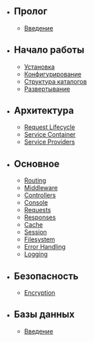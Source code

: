 - ## Пролог
  - [Введение](/docs/{{version}}/introduction)
- ## Начало работы
  - [Установка](/docs/{{version}}/installation)
  - [Конфигурирование](/docs/{{version}}/configuration)
  - [Структура каталогов](/docs/{{version}}/structure)
  - [Развертывание](/docs/{{version}}/deployment)
- ## Архитектура
  - [Request Lifecycle](/docs/{{version}}/lifecycle)
  - [Service Container](/docs/{{version}}/container)
  - [Service Providers](/docs/{{version}}/providers)
- ## Основное
  - [Routing](/docs/{{version}}/routing)
  - [Middleware](/docs/{{version}}/middleware)
  - [Controllers](/docs/{{version}}/controllers)
  - [Console](/docs/{{version}}/console)
  - [Requests](/docs/{{version}}/requests)
  - [Responses](/docs/{{version}}/responses)
  - [Cache](/docs/{{version}}/cache)
  - [Session](/docs/{{version}}/session)
  - [Filesystem](/docs/{{version}}/filesystem)
  - [Error Handling](/docs/{{version}}/errors)
  - [Logging](/docs/{{version}}/logging)
- ## Безопасность
  - [Encryption](/docs/{{version}}/encryption)
- ## Базы данных
  - [Введение](/docs/{{version}}/database)
